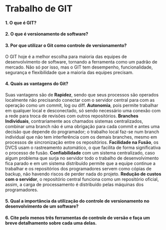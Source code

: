 # Trabalho de GIT

#### 1. O que é GIT?


#### 2.  O que é versionamento de software?


#### 3. Por que utilizar o Git como controle de versionamento?

O GIT hoje é a melhor escolha para maioria das equipes de desenvolvimento de software, tornando a ferramenta como um padrão de mercado. Não só por isso, mas o GIT tem desempenho, funcionalidade, segurança e flexibilidade que a maioria das equipes precisam.

#### 4. Quais as vantagens do Git?

Suas vantagens são de **Rapidez**, sendo que seus processos são operados localmente não precisando conectar com o servidor central para com as operação como um commit, log ou diff. **Autonomia**, pois permite trabalhar em qualquer local e desconectado, só sendo necessário uma conexão com a rede para troca de revisões com outros repositórios. **Branches Individuais**, contrariamente aos chamados sistemas centralizados, combinar uma branch não é uma obrigação para cada commit e antes uma decisão que depende do programador; o trabalho local faz-se num branch individual que não tem interferência com os demais branches, mesmo em processos de sincronização entre os repositórios. **Facilidade na Fusão**, os DVCS usam o rastreamento automático, o que facilita de forma significativa o processo de fusão. **Confiabilidade** com um sistema centralizado, caso algum problema que surja no servidor todo o trabalho de desenvolvimento fica parado e em um sistema distribuído permite que a equipe continue a trabalhar e os repositórios dos programadores servem como cópias de backup, não havendo riscos de perder nada do projeto. **Redução de custos com o servidor**, o repositório central funciona como um repositório oficial, assim, a carga de processamento é distribuído pelas máquinas dos programadores.

#### 5. Qual a importância da utilização do controle de versionamento no desenvolvimento de um software?


#### 6. Cite pelo menos três ferramentas de controle de versão e faça um breve detalhamento sobre cada uma delas.